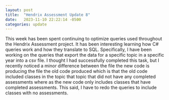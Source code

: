 ```yaml
---
layout: post
title:  "Hendrix Assessment Update 8"
date:   2023-11-10 22:22:14 -0500
categories: update
---
```


This week has been spent continuing to optimize queries used throughout the Hendrix Assessment project. It has been interesting learning how C# queries work and how they translate to SQL. Specifically, I have been working on the queries that export the data for a specific topic in a specific year into a csv file. I thought I had successfully completed this task, but I recently noticed a minor difference between the file the new code is producing  the file the old code produced which is that the old code included classes in the topic that topic that did not have any completed assessments where as the new code only includes classes that have completed assessments. This said, I have to redo the queries to include classes with no assessments.
